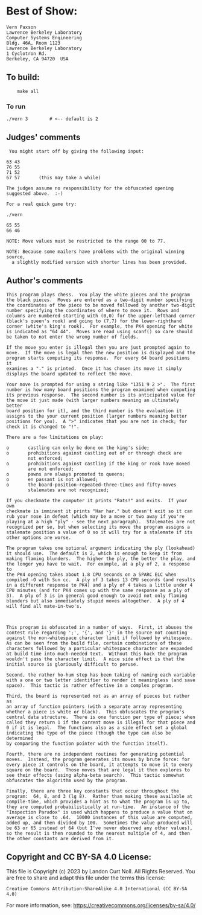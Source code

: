 # Best of Show:

	Vern Paxson
	Lawrence Berkeley Laboratory
	Computer Systems Engineering
	Bldg. 46A, Room 1123
	Lawrence Berkeley Laboratory
	1 Cyclotron Rd.
	Berkeley, CA 94720  USA

## To build:

        make all

### To run

	./vern 3		# <-- default is 2

## Judges' comments

     You might start off by giving the following input:

	63 43
	76 55
	71 52
	67 57		(this may take a while)

    The judges assume no responsibility for the obfuscated opening
    suggested above.  :-)

    For a real quick game try:

	./vern

	65 55
	66 46

    NOTE: Move values must be restricted to the range 00 to 77.

    NOTE: Because some mailers have problems with the original winning source,
	  a slightly modified version with shorter lines has been provided.

## Author's comments

    This program plays chess.  You play the white pieces and the program
    the black pieces.  Moves are entered as a two-digit number specifying
    the coordinates of the piece to be moved followed by another two-digit
    number specifying the coordinates of where to move it.  Rows and
    columns are numbered starting with (0,0) for the upper-lefthand corner
    (black's queen's rook) and going to (7,7) for the lower-righthand
    corner (white's king's rook).  For example, the PK4 opening for white
    is indicated as "64 44".  Moves are read using scanf() so care should
    be taken to not enter the wrong number of fields.

    If the move you enter is illegal then you are just prompted again to
    move.  If the move is legal then the new position is displayed and the
    program starts computing its response.  For every 64 board positions it
    examines a "." is printed.  Once it has chosen its move it simply
    displays the board updated to reflect the move.

    Your move is prompted for using a string like "1351 9 2 >".  The first
    number is how many board positions the program examined when computing
    its previous response.  The second number is its anticipated value for
    the move it just made (with larger numbers meaning an ultimately better
    board position for it), and the third number is the evaluation it
    assigns to the your current position (larger numbers meaning better
    positions for you).  A ">" indicates that you are not in check; for
    check it is changed to "!".

    There are a few limitations on play:

    o	    castling can only be done on the king's side;
    o	    prohibitions against castling out of or through check are
     		not enforced;
    o	    prohibitions against castling if the king or rook have moved
     		are not enforced;
    o	    pawns are always promoted to queens;
    o	    en passant is not allowed;
    o	    the board-position-repeated-three-times and fifty-moves
     		stalemates are not recognized;

    If you checkmate the computer it prints "Rats!" and exits.  If your own
    checkmate is imminent it prints "Har har." but doesn't exit so it can
    rub your nose in defeat (which may be a move or two away if you're
    playing at a high "ply" - see the next paragraph).  Stalemates are not
    recognized per se, but when selecting its move the program assigns a
    stalemate position a value of 0 so it will try for a stalemate if its
    other options are worse.

    The program takes one optional argument indicating the ply (lookahead)
    it should use.  The default is 2, which is enough to keep it from
    making flaming blunders.  The higher the ply, the better the play, and
    the longer you have to wait.  For example, at a ply of 2, a response to
    the PK4 opening takes about 1.8 CPU seconds on a SPARC ELC when
    compiled -O with Sun cc.  A ply of 3 takes 13 CPU seconds (and results
    in a different response to PK4) and a ply of 4 takes a little under 4
    CPU minutes (and for PK4 comes up with the same response as a ply of
    3).  A ply of 3 is in general good enough to avoid not only flaming
    blunders but also immediately stupid moves altogether.  A ply of 4
    will find all mate-in-two's.



    This program is obfuscated in a number of ways.  First, it abuses the
    contest rule regarding ';', '{', and '}' in the source not counting
    against the non-whitespace character limit if followed by whitespace.
    As can be seen from the build file, certain combinations of these
    characters followed by a particular whitespace character are expanded
    at build time into much-needed text.  Without this hack the program
    wouldn't pass the character limit.  A nice side effect is that the
    initial source is gloriously difficult to peruse.

    Second, the rather ho-hum step has been taking of naming each variable
    with a one or two letter identifier to render it meaningless (and save
    space).  This tactic is rather effective in a complex program.

    Third, the board is represented not as an array of pieces but rather as
    an array of function pointers (with a separate array representing
    whether a piece is white or black).  This obfuscates the program's
    central data structure.  There is one function per type of piece; when
    called they return 1 if the current move is illegal for that piece and
    0 if it is legal.  The functions also as a side effect set a global
    indicating the type of the piece (though the type can also be determined
    by comparing the function pointer with the function itself).

    Fourth, there are no independent routines for generating potential
    moves.  Instead, the program generates its moves by brute force: for
    every piece it controls on the board, it attempts to move it to every
    square on the board.  Those moves that are legal it then explores to
    see their effects (using alpha-beta search).  This tactic somewhat
    obfuscates the algorithm used by the program.

    Finally, there are three key constants that occur throughout the
    program:  64, 8, and 3 (lg 8).  Rather than making these available at
    compile-time, which provides a hint as to what the program is up to,
    they are computed probabilistically at run-time.  An instance of the
    "Inspection Paradox" is used which happens to produce a value that on
    average is close to .64.  10000 instances of this value are computed,
    added up, and then divided by 100.  Sometimes the value produced will
    be 63 or 65 instead of 64 (but I've never observed any other values),
    so the result is then rounded to the nearest multiple of 4, and then
    the other constants are derived from it.

## Copyright and CC BY-SA 4.0 License:

This file is Copyright (c) 2023 by Landon Curt Noll.  All Rights Reserved.
You are free to share and adapt this file under the terms this license:

    Creative Commons Attribution-ShareAlike 4.0 International (CC BY-SA 4.0)

For more information, see: https://creativecommons.org/licenses/by-sa/4.0/
